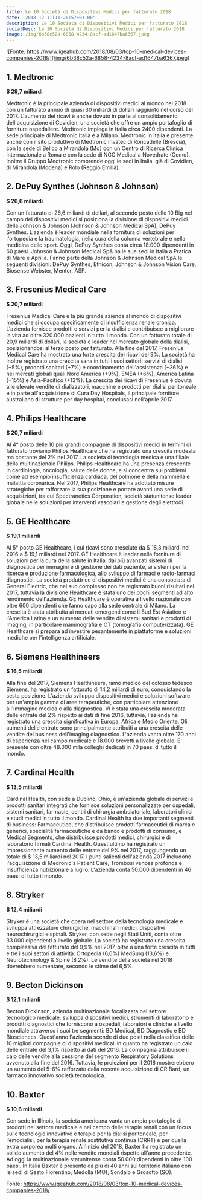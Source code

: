 ```yaml
---
title: Le 10 Società di Dispositivi Medici per fatturato 2018
date: '2018-12-11T11:20:57+01:00'
description: Le 10 Società di Dispositivi Medici per fatturato 2018
socialDesc: Le 10 Società di Dispositivi Medici per fatturato 2018
image: /img/6b38c52a-6858-4234-8acf-ad1647ba6367.jpeg
---
```

![Fonte: https://www.igeahub.com/2018/08/03/top-10-medical-devices-companies-2018/](/img/6b38c52a-6858-4234-8acf-ad1647ba6367.jpeg)

## 1. Medtronic

**$ 29,7 miliardi**

Medtronic è la principale azienda di dispositivi medici al mondo nel 2018 con un fatturato annuo di quasi 30 miliardi di dollari raggiunto nel corso del 2017. L'aumento dei ricavi è anche dovuto in parte al consolidamento dell'acquisizione di Covidien, una società che offre un ampio portafoglio di forniture ospedaliere. Medtronic impiega in Italia circa 2400 dipendenti. La sede principale di Medtronic Italia è a Milano. Medtronic in Italia è presente anche con il sito produttivo di Medtronic Invatec di Roncadelle (Brescia), con la sede di Bellco a Mirandola (Mo) con un Centro di Ricerca Clinica internazionale a Roma e con la sede di NGC Medical a Novedrate (Como). Inoltre il Gruppo Medtronic comprende oggi le sedi in Italia, già di Covidien, di Mirandola (Modena) e Rolo (Reggio Emilia).

## 2. DePuy Synthes (Johnson & Johnson)

**$ 26,6 miliardi**

Con un fatturato di 26,6 miliardi di dollari, al secondo posto delle 10 Big nel campo dei dispositivi medici si posiziona la divisione di dispositivi medici della Johnson & Johnson (Johnson & Johnson Medical SpA), DePuy Synthes. L'azienda è leader mondiale nella fornitura di soluzioni per l'ortopedia e la traumatologia, nella cura della colonna vertebrale e nella medicina dello sport. Oggi, DePuy Synthes conta circa 18.000 dipendenti in 60 paesi. Johnson & Johnson Medical SpA ha le sue sedi in Italia a Pratica di Mare e Aprilia. Fanno parte della Johnson & Johnson Medical SpA le seguenti divisioni: DePuy Synthes, Ethicon, Johnson & Johnson Vision Care, Biosense Webster, Mentor, ASP.

## 3. Fresenius Medical Care

**$ 20,7 miliardi**

Fresenius Medical Care è la più grande azienda al mondo di dispositivi medici che si occupa specificamente di insufficienza renale cronica. L'azienda fornisce prodotti e servizi per la dialisi e contribuisce a migliorare la vita ad oltre 320.000 pazienti in tutto il mondo. Con un fatturato totale di 20,9 miliardi di dollari, la società è leader nel mercato globale della dialisi, posizionandosi al terzo posto per fatturato. Alla fine del 2017, Fresenius Medical Care ha mostrato una forte crescita dei ricavi del 9%. La società ha inoltre registrato una crescita sana in tutti i suoi settori: servizi di dialisi (+5%), prodotti sanitari (+7%) e coordinamento dell'assistenza (+36%) e nei mercati globali quali Nord America (+9%), EMEA (+6%), America Latina (+15%) e Asia-Pacifico (+13%). La crescita dei ricavi di Fresenius è dovuta alle elevate vendite di dializzatori, macchine e prodotti per dialisi peritoneale e in parte all'acquisizione di Cura Day Hospitals, il principale fornitore australiano di strutture per day hospital, conclusasi nell'aprile 2017.

## 4. Philips Healthcare

**$ 20,7 miliardi**

Al 4° posto delle 10 più grandi compagnie di dispositivi medici in termini di fatturato troviamo Philips Healthcare che ha registrato una crescita modesta ma costante del 2% nel 2017. La società di tecnologia medica è una filiale della multinazionale Philips. Philips Healthcare ha una presenza crescente in cardiologia, oncologia, salute delle donne, e si concentra sui problemi come ad esempio insufficienza cardiaca, del polmone e della mammella e malattia coronarica. Nel 2017, Philips Healthcare ha adottato misure strategiche per rafforzare la sua posizione e portare avanti una serie di acquisizioni, tra cui Spectranetics Corporation, società statunitense leader globale nelle soluzioni per interventi vascolari e gestione degli elettrodi.

## 5. GE Healthcare

**$ 19,1 miliardi**

Al 5° posto GE Healthcare, i cui ricavi sono cresciute da $ 18,3 miliardi nel 2016 a $ 19,1 miliardi nel 2017. GE Healthcare è leader nella fornitura di soluzioni per la cura della salute in Italia: dai più avanzati sistemi di diagnostica per immagini e di gestione dei dati paziente, ai sistemi per la ricerca e produzione farmacologica, allo sviluppo di farmaci e radio-farmaci diagnostici. La società produttrice di dispositivi medici è una consociata di General Electric, che nel suo complesso non ha registrato buoni risultati nel 2017, tuttavia la divisione Healthcare è stata uno dei pochi segmenti ad alto rendimento dell'azienda. GE Healthcare è operativa a livello nazionale con oltre 600 dipendenti che fanno capo alla sede centrale di Milano. La crescita è stata attribuita ai mercati emergenti come il Sud Est Asiatico e l'America Latina e un aumento delle vendite di sistemi sanitari e prodotti di imaging, in particolare mammografia e CT (tomografia computerizzata). GE Healthcare si prepara ad investire pesantemente in piattaforme e soluzioni mediche per l'intelligenza artificiale.

## 6. Siemens Healthineers

**$ 16,5 miliardi**

Alla fine del 2017, Siemens Healthineers, ramo medico del colosso tedesco Siemens, ha registrato un fatturato di 14,2 miliardi di euro, conquistando la sesta posizione. L'azienda sviluppa dispositivi medici e soluzioni software per un'ampia gamma di aree terapeutiche, con particolare attenzione all'immagine medica e alla diagnostica. Vi è stata una crescita moderata delle entrate del 2% rispetto ai dati di fine 2016, tuttavia, l'azienda ha registrato una crescita significativa in Europa, Africa e Medio Oriente. Gli aumenti delle entrate sono principalmente attribuiti a una crescita delle vendite del business dell'imaging diagnostico. L'azienda vanta oltre 170 anni di esperienza nel campo medicale e 18.000 brevetti a livello globale. E' presente con oltre 48.000 mila colleghi dedicati in 70 paesi di tutto il mondo.

## 7. Cardinal Health

**$ 13,5 miliardi**

Cardinal Health, con sede a Dublino, Ohio, è un'azienda globale di servizi e prodotti sanitari integrati che fornisce soluzioni personalizzate per ospedali, sistemi sanitari, farmacie, centri di chirurgia ambulatoriale, laboratori clinici e studi medici in tutto il mondo. Cardinal Health ha due importanti segmenti di business: Farmaceutico, che distribuisce prodotti farmaceutici di marca e generici, specialità farmaceutiche e da banco e prodotti di consumo, e Medical Segments, che distribuisce prodotti medici, chirurgici e di laboratorio firmati Cardinal Health. Quest'ultimo  ha registrato un impressionante aumento delle entrate del 9% nel 2017, raggiungendo un totale di $ 13,5 miliardi nel 2017. I punti salienti dell'azienda 2017 includono l'acquisizione di Medronic's Patient Care, Trombosi venosa profonda e Insufficienza nutrizionale a luglio. L'azienda conta 50.000 dipendenti in 46 paesi di tutto il mondo.

## 8. Stryker

**$ 12,4 miliardi**

Stryker è una società che opera nel settore della tecnologia medicale e sviluppa attrezzature chirurgiche, macchinari medici, dispositivi neurochirurgici e spinali. Stryker, con sede negli Stati Uniti, conta oltre 33.000 dipendenti a livello globale. La società ha registrato una crescita complessiva del fatturato del 9,9% nel 2017, oltre a una forte crescita in tutti e tre i suoi settori di attività: Ortopedia (6,6%) MedSurg (13,6%) e Neurotechnology & Spine (8,2%). Le vendite della società nel 2018 dovrebbero aumentare, secondo le stime del 6,5%.

## 9. Becton Dickinson

**$ 12,1 miliardi**

Becton Dickinson, azienda multinazionale focalizzata nel settore tecnologico medicale, sviluppa dispositivi medici, strumenti di laboratorio e prodotti diagnostici che forniscono a ospedali, laboratori e cliniche a livello mondiale attraverso  i suoi tre segmenti: BD Medical, BD Diagnostic e  BD Biosciences. Quest'anno l'azienda scende di due posti nella classifica delle 10 migliori compagnie di dispositivi medicali in quanto ha registrato un calo delle entrate del 3,1% rispetto ai dati del 2016. La compagnia attribuisce il calo delle vendite alla cessione del segmento Respiratory Solutions avvenuto alla fine del 2016. Tuttavia, le proiezioni per il 2018 mostrerebbero un aumento del 5-6% rafforzato dalla recente acquisizione di CR Bard, un farmaco innovativo società tecnologica.

## 10. Baxter

**$ 10,6 miliardi**

Con sede in Illinois, la società americana vanta un ampio portafoglio di prodotti nel settore medicale e nel campo delle terapie renali con un focus sulle tecnologie innovative e terapie per la dialisi peritoneale, per l’emodialisi, per la terapia renale sostitutiva continua (CRRT) e per quella extra corporea multi organo. All'inizio del 2018, Baxter ha registrato un solido aumento del 4% nelle vendite mondiali rispetto all'anno precedente. Ad oggi la multinazionale statunitense conta 50.000 dipendenti in oltre 100 paesi. In Italia Baxter è presente da più di 40 anni sul territorio italiano con le sedi di Sesto Fiorentino, Medolla (MO), Sondalo e Grosotto (SO).

Fonte: https://www.igeahub.com/2018/08/03/top-10-medical-devices-companies-2018/
